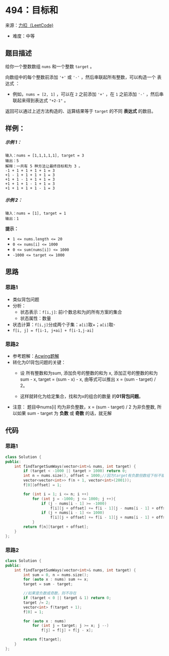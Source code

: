 # 494：目标和
来源：[力扣（LeetCode)](https://leetcode.cn/problems/target-sum/)

* 难度：中等

## 题目描述
给你一个整数数组 `nums` 和一个整数 `target` 。

向数组中的每个整数前添加 `'+'` 或 `'-'` ，然后串联起所有整数，可以构造一个 表达式 ：

* 例如，`nums = [2, 1]` ，可以在 `2` 之前添加 `'+'` ，在 `1` 之前添加 `'-'` ，然后串联起来得到表达式 `"+2-1"` 。
  
返回可以通过上述方法构造的、运算结果等于 `target` 的不同 **表达式** 的数目。

## 样例：
##### 示例 1：
```
输入：nums = [1,1,1,1,1], target = 3
输出：5
解释：一共有 5 种方法让最终目标和为 3 。
-1 + 1 + 1 + 1 + 1 = 3
+1 - 1 + 1 + 1 + 1 = 3
+1 + 1 - 1 + 1 + 1 = 3
+1 + 1 + 1 - 1 + 1 = 3
+1 + 1 + 1 + 1 - 1 = 3
```
##### 示例 2：
```
输入：nums = [1], target = 1
输出：1
```
**提示：**
* `1 <= nums.length <= 20`
* `0 <= nums[i] <= 1000`
* `0 <= sum(nums[i]) <= 1000`
* `-1000 <= target <= 1000`

## 思路
### 思路1
* 类似背包问题
* 分析：
  * 状态表示：`f[i,j]`: 前i个数总和为j的所有方案的集合
  * 状态属性：数量
* 状态计算：`f[i,j]`分成两个子集：`a[i]`取+；`a[i]`取-
* `f[i, j] = f[i-1, j+ai] + f[i-1,j-ai]`
  
### 思路2
* 参考题解：[Acwing题解](https://www.acwing.com/solution/content/59440/)
* 转化为01背包问题的关键：
  * 设 所有整数和为sum, 添加负号的整数的和为 x, 添加正号的整数的和为 sum - x, target = (sum - x) - x, 由等式可以推出 x = (sum - target) / 2。

  * 这样就转化为给定集合，找和为x的组合的数量 的**01背包问题**。
* 注意： 题目中nums[i] 均为非负整数，x = (sum - target) / 2 为非负整数, 所以如果 sum - target 为 **负数** 或 **奇数** 的话，就无解

## 代码
### 思路1
```c++
class Solution {
public:
    int findTargetSumWays(vector<int>& nums, int target) {
        if (target < -1000 || target > 1000) return 0;
        int n = nums.size(), offset = 1000;//因为target有负数但数组下标不能为负数，所以设置偏移量
        vector<vector<int>> f(n + 1, vector<int>(2001));
        f[0][offset] = 1;

        for (int i = 1; i <= n; i ++)
            for (int j = -1000; j <= 1000; j ++){
                if (j - nums[i - 1] >= -1000) 
                    f[i][j + offset] += f[i - 1][j - nums[i - 1] + offset];
                if (j + nums[i - 1] <= 1000)
                    f[i][j + offset] += f[i - 1][j + nums[i - 1] + offset];
            }
        return f[n][target + offset];
    }
};
```
### 思路2
```c++
class Solution {
public:
    int findTargetSumWays(vector<int>& nums, int target) {
        int sum = 0, n = nums.size();
        for (auto x : nums) sum += x;
        target = sum - target;

        //如果是负数或奇数，则不存在
        if (target < 0 || target & 1) return 0;
        target /= 2;
        vector<int> f(target + 1);
        f[0] = 1;

        for (auto x : nums)
            for (int j = target; j >= x; j --)
                f[j] = f[j] + f[j - x];

        return f[target];        
    }
};
```